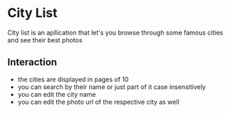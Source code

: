 # City List

City list is an apllication that let's you browse through some famous cities and see their best photos

## Interaction

- the cities are displayed in pages of 10
- you can search by their name or just part of it case insensitively
- you can edit the city name
- you can edit the photo url of the respective city as well
